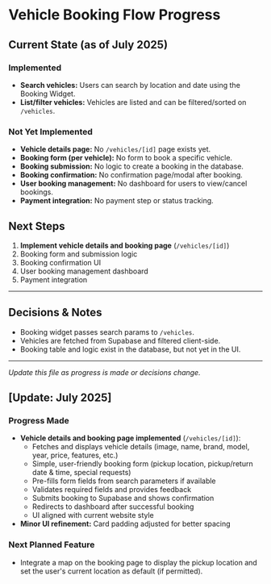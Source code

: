 # Vehicle Booking Flow Progress

## Current State (as of July 2025)

### Implemented
- **Search vehicles:** Users can search by location and date using the Booking Widget.
- **List/filter vehicles:** Vehicles are listed and can be filtered/sorted on `/vehicles`.

### Not Yet Implemented
- **Vehicle details page:** No `/vehicles/[id]` page exists yet.
- **Booking form (per vehicle):** No form to book a specific vehicle.
- **Booking submission:** No logic to create a booking in the database.
- **Booking confirmation:** No confirmation page/modal after booking.
- **User booking management:** No dashboard for users to view/cancel bookings.
- **Payment integration:** No payment step or status tracking.

## Next Steps
1. **Implement vehicle details and booking page** (`/vehicles/[id]`)
2. Booking form and submission logic
3. Booking confirmation UI
4. User booking management dashboard
5. Payment integration

---

## Decisions & Notes
- Booking widget passes search params to `/vehicles`.
- Vehicles are fetched from Supabase and filtered client-side.
- Booking table and logic exist in the database, but not yet in the UI.

---

*Update this file as progress is made or decisions change.* 

## [Update: July 2025]

### Progress Made
- **Vehicle details and booking page implemented** (`/vehicles/[id]`):
  - Fetches and displays vehicle details (image, name, brand, model, year, price, features, etc.)
  - Simple, user-friendly booking form (pickup location, pickup/return date & time, special requests)
  - Pre-fills form fields from search parameters if available
  - Validates required fields and provides feedback
  - Submits booking to Supabase and shows confirmation
  - Redirects to dashboard after successful booking
  - UI aligned with current website style
- **Minor UI refinement:** Card padding adjusted for better spacing

### Next Planned Feature
- Integrate a map on the booking page to display the pickup location and set the user's current location as default (if permitted). 